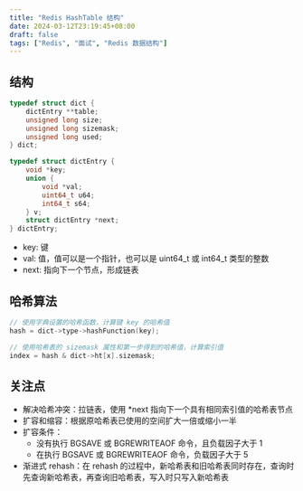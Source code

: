 ```yaml
---
title: "Redis HashTable 结构"
date: 2024-03-12T23:19:45+08:00
draft: false
tags: ["Redis", "面试", "Redis 数据结构"]
---
```

## 结构
```c
typedef struct dict {
    dictEntry **table;
    unsigned long size;
    unsigned long sizemask;
    unsigned long used;
} dict;

typedef struct dictEntry {
    void *key;
    union {
        void *val;
        uint64_t u64;
        int64_t s64;
    } v;
    struct dictEntry *next;
} dictEntry;
```
- key: 键
- val: 值，值可以是一个指针，也可以是 uint64_t 或 int64_t 类型的整数
- next: 指向下一个节点，形成链表

## 哈希算法
```c
// 使用字典设置的哈希函数，计算键 key 的哈希值
hash = dict->type->hashFunction(key);

// 使用哈希表的 sizemask 属性和第一步得到的哈希值，计算索引值
index = hash & dict->ht[x].sizemask;
```

## 关注点
- 解决哈希冲突：拉链表，使用 *next 指向下一个具有相同索引值的哈希表节点
- 扩容和缩容：根据原哈希表已使用的空间扩大一倍或缩小一半
- 扩容条件：
    - 没有执行 BGSAVE 或 BGREWRITEAOF 命令，且负载因子大于 1
    - 在执行 BGSAVE 或 BGREWRITEAOF 命令，负载因子大于 5
- 渐进式 rehash：在 rehash 的过程中，新哈希表和旧哈希表同时存在，查询时先查询新哈希表，再查询旧哈希表，写入时只写入新哈希表
